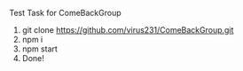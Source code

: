 Test Task for ComeBackGroup

1. git clone https://github.com/virus231/ComeBackGroup.git
2. npm i 
3. npm start
4. Done!